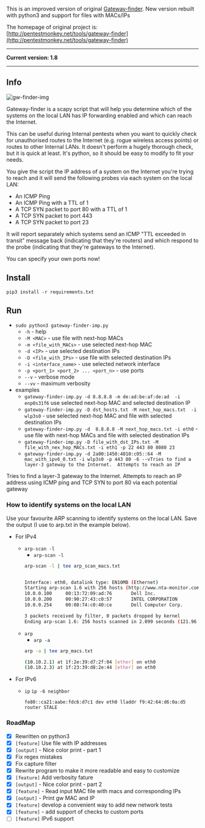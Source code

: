 This is an improved version of original [Gateway-finder](https://github.com/pentestmonkey/gateway-finder).
New version rebuilt with python3 and support for files with MACs/IPs

The homepage of original project is: [http://pentestmonkey.net/tools/gateway-finder](http://pentestmonkey.net/tools/gateway-finder)

----
**Current version: 1.8**

----

## Info

![gw-finder-img](https://github.com/whitel1st/gateway-finder/blob/master/gw-finder.png)

Gateway-finder is a scapy script that will help you determine which of the systems on the local LAN has IP forwarding enabled and which can reach the Internet.

This can be useful during Internal pentests when you want to quickly check for unauthorised routes to the Internet (e.g. rogue wireless access points) or routes to other Internal LANs.  It doesn't perform a hugely thorough check, but it is quick at least.  It's python, so it should be easy to modify to fit your needs.

You give the script the IP address of a system on the Internet you're trying to reach and it will send the following probes via each system on the local LAN:

* An ICMP Ping
* An ICMP Ping with a TTL of 1
* A TCP SYN packet to port 80 with a TTL of 1
* A TCP SYN packet to port 443
* A TCP SYN packet to port 23

It will report separately which systems send an ICMP "TTL exceeded in transit" message back (indicating that they're routers) and which respond to the probe (indicating that they're gateways to the Internet).

You can specify your own ports now!

## Install 

`pip3 install -r requirements.txt`

## Run

- `sudo python3 gateway-finder-imp.py`
	- `-h` - help
	- `-M <MAC>` - use file with next-hop MACs 
	- `-m <file_with_MACs>` - use selected next-hop MAC 
	- `-d <IP>` - use selected destination IPs
	- `-D <file_with_IPs>` - use file with selected destination IPs
	- `-i <interface_name>` - use selected network interface
	- `-p <port_1> <port_2> ... <port_n>` - use ports
	- `--v` - verbose mode
	- `--vv` - maximum verbosity
- examples
	- `gateway-finder-imp.py -d 8.8.8.8 -m de:ad:be:af:de:ad  -i enp0s31f6` 
	use selected next-hop MAC and selected destination IP
	- `gateway-finder-imp.py -D dst_hosts.txt -M next_hop_macs.txt  -i wlp3s0` -  use selected next-hop MAC and file with selected destination IPs
	- `gateway-finder-imp.py -d  8.8.8.8 -M next_hop_macs.txt -i eth0` - use file with next-hop MACs and file with selected destination IPs
	- `gateway-finder-imp.py -D file_with_dst_IPs.txt -M file_with_nex_hop_MACs.txt -i eth1 -p 22 443 80 8080 23`
	- `gateway-finder-imp.py -d 2a00:1450:4010:c05::64 -M mac_with_ipv6_0.txt -i wlp3s0 -p 443 80 -6 --vTries to find a layer-3 gateway to the Internet.  Attempts to reach an IP`


Tries to find a layer-3 gateway to the Internet.  Attempts to reach an IP
address using ICMP ping and TCP SYN to port 80 via each potential gateway

### How to identify systems on the local LAN 

Use your favourite ARP scanning to identify systems on the local LAN. Save the output (I use to arp.txt in the example below).

- For IPv4
	- `arp-scan -l`
		- `arp-scan -l`
		```bash
		arp-scan -l | tee arp_scan_macs.txt


		Interface: eth0, datalink type: EN10MB (Ethernet)
		Starting arp-scan 1.6 with 256 hosts (http://www.nta-monitor.com/tools/arp-scan/)
		10.0.0.100     00:13:72:09:ad:76       Dell Inc.
		10.0.0.200     00:90:27:43:c0:57       INTEL CORPORATION
		10.0.0.254     00:08:74:c0:40:ce       Dell Computer Corp.

		3 packets received by filter, 0 packets dropped by kernel
		Ending arp-scan 1.6: 256 hosts scanned in 2.099 seconds (121.96 hosts/sec).  3 responded
		```
	- `arp`
		- `arp -a`
		```bash
		arp -a | tee arp_macs.txt

		(10.10.2.1) at 1f:2e:39:d7:2f:04 [ether] on eth0
		(10.10.2.3) at 1f:23:39:d8:2e:44 [ether] on eth0
		```


- For IPv6
	- `ip` 
		`ip -6 neighbor`
		```
		fe80::ca21:aabe:fdc6:d7c1 dev eth0 lladdr f9:42:64:d6:0a:d5 router STALE
		```


### RoadMap

- [x] Rewritten on python3 
- [x] `[feature]` Use file with IP addresses
- [x] `[output]` - Nice color print - part 1
- [x] Fix regex mistakes 
- [x] Fix capture filter
- [x] Rewrite program to make it more readable and easy to customize
- [x] `[feature]` Add verbosity fature
- [x] `[output]` - Nice color print - part 2
- [x] `[feature]` - Read input MAC file with macs and corresponding IPs
- [x] `[output]` - Print gw MAC and IP 
- [x] `[feature]` develop a convenient way to add new network tests 
- [x] `[feature]` - add support of checks to custom ports
- [ ] `[feature]` IPv6 support